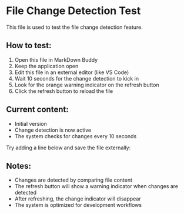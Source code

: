# File Change Detection Test

This file is used to test the file change detection feature.

## How to test:

1. Open this file in MarkDown Buddy
2. Keep the application open
3. Edit this file in an external editor (like VS Code)
4. Wait 10 seconds for the change detection to kick in
5. Look for the orange warning indicator on the refresh button
6. Click the refresh button to reload the file

## Current content:

- Initial version
- Change detection is now active
- The system checks for changes every 10 seconds

Try adding a line below and save the file externally:

<!-- Add your test content here -->

## Notes:

- Changes are detected by comparing file content
- The refresh button will show a warning indicator when changes are detected
- After refreshing, the change indicator will disappear
- The system is optimized for development workflows